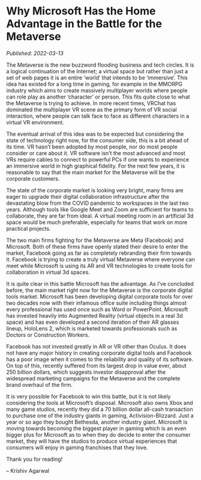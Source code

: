 # Why Microsoft Has the Home Advantage in the Battle for the Metaverse

*Published: 2022-03-13*

The Metaverse is the new buzzword flooding business and tech circles. It is a logical continuation of the Internet; a virtual space but rather than just a set of web pages it is an entire ‘world’ that intends to be ‘immersive’. This idea has existed for a long time in gaming, for example in the MMORPG industry which aims to create massively multiplayer worlds where people can role play as another ‘character’ or person. This fits quite close to what the Metaverse is trying to achieve. In more recent times, VRChat has dominated the multiplayer VR scene as the primary form of VR social interaction, where people can talk face to face as different characters in a virtual VR environment.

The eventual arrival of this idea was to be expected but considering the state of technology right now, for the consumer side, this is a bit ahead of its time. VR hasn’t been adopted by most people, nor do most people consider or care about it. VR software isn’t the most advanced and most VRs require cables to connect to powerful PCs if one wants to experience an immersive world in high graphical fidelity. For the next few years, it is reasonable to say that the main market for the Metaverse will be the corporate customers.

The state of the corporate market is looking very bright, many firms are eager to upgrade their digital collaboration infrastructure after the devastating blow from the COVID pandemic to workspaces in the last two years. Although tools like Google Meet and Zoom are sufficient for teams to collaborate, they are far from ideal. A virtual meeting room in an artificial 3d space would be much preferable, especially for teams that work on more practical projects.

The two main firms fighting for the Metaverse are Meta (Facebook) and Microsoft. Both of these firms have openly stated their desire to enter the market, Facebook going as far as completely rebranding their firm towards it. Facebook is trying to create a truly virtual Metaverse where everyone can meet while Microsoft is using its AR and VR technologies to create tools for collaboration in virtual 3d spaces.

It is quite clear in this battle Microsoft has the advantage. As I’ve concluded before, the main market right now for the Metaverse is the corporate digital tools market. Microsoft has been developing digital corporate tools for over two decades now with their infamous office suite including things almost every professional has used once such as Word or PowerPoint. Microsoft has invested heavily into Augmented Reality (virtual objects in a real 3d space) and has even developed a second iteration of their AR glasses lineup, HoloLens 2, which is marketed towards professionals such as Doctors or Construction Workers.

Facebook has not invested greatly in AR or VR other than Oculus. It does not have any major history in creating corporate digital tools and Facebook has a poor image when it comes to the reliability and quality of its software. On top of this, recently suffered from its largest drop in value ever, about 250 billion dollars, which suggests investor disapproval after the widespread marketing campaigns for the Metaverse and the complete brand overhaul of the firm.

It is very possible for Facebook to win this battle, but it is not likely considering the tools at Microsoft’s disposal. Microsoft also owns Xbox and many game studios, recently they did a 70 billion dollar all-cash transaction to purchase one of the industry giants in gaming, Activision-Blizzard. Just a year or so ago they bought Bethesda, another industry giant. Microsoft is moving towards becoming the biggest player in gaming which is an even bigger plus for Microsoft as to when they do decide to enter the consumer market, they will have the studios to produce virtual experiences that consumers will enjoy in gaming franchises that they love.

Thank you for reading!

– Krishiv Agarwal